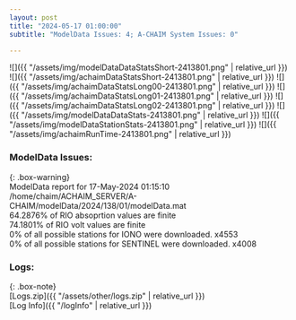 ```yaml
---
layout: post
title: "2024-05-17 01:00:00"
subtitle: "ModelData Issues: 4; A-CHAIM System Issues: 0"

---
```


![]({{ "/assets/img/modelDataDataStatsShort-2413801.png" | relative_url }})
![]({{ "/assets/img/achaimDataStatsShort-2413801.png" | relative_url }})
![]({{ "/assets/img/achaimDataStatsLong00-2413801.png" | relative_url }})
![]({{ "/assets/img/achaimDataStatsLong01-2413801.png" | relative_url }})
![]({{ "/assets/img/achaimDataStatsLong02-2413801.png" | relative_url }})
![]({{ "/assets/img/modelDataDataStats-2413801.png" | relative_url }})
![]({{ "/assets/img/modelDataStationStats-2413801.png" | relative_url }})
![]({{ "/assets/img/achaimRunTime-2413801.png" | relative_url }})


### ModelData Issues:  
  
{: .box-warning}  
 ModelData report for 17-May-2024 01:15:10   
 /home/chaim/ACHAIM_SERVER/A-CHAIM/modelData/2024/138/01/modelData.mat   
 64.2876% of RIO absoprtion values are finite   
 74.1801% of RIO volt values are finite   
 0% of all possible stations for IONO were downloaded. x4553   
 0% of all possible stations for SENTINEL were downloaded. x4008   
  


### Logs:  
  
{: .box-note}  
[Logs.zip]({{ "/assets/other/logs.zip" | relative_url }})  
[Log Info]({{ "/logInfo" | relative_url }})  
